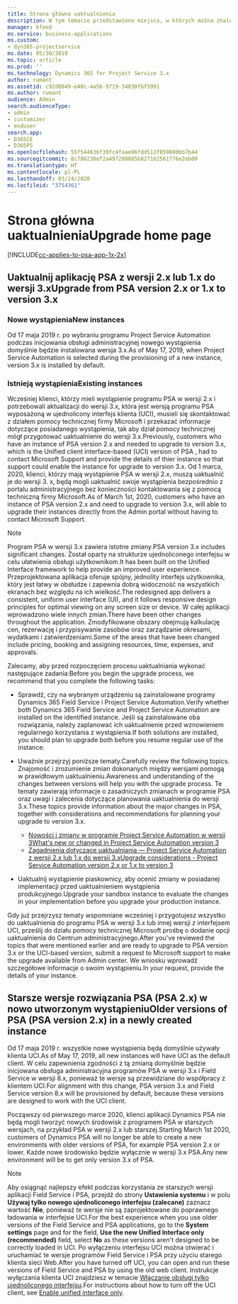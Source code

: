 ```yaml
---
title: Strona główna uaktualnienia
description: W tym temacie przedstawiono miejsca, w których można znaleźć ważne informacje dotyczące nowych i zmienionych funkcji w programie Dynamics 365 Project Service Automation, oraz proces uaktualniania do najnowszej wersji.
manager: kfend
ms.service: business-applications
ms.custom:
- dyn365-projectservice
ms.date: 05/30/2019
ms.topic: article
ms.prod: ''
ms.technology: Dynamics 365 for Project Service 3.x
author: rumant
ms.assetid: c92d0849-e40c-4a56-9719-34030fbf5991
ms.author: rumant
audience: Admin
search.audienceType:
- admin
- customizer
- enduser
search.app:
- D365CE
- D365PS
ms.openlocfilehash: 55f544636f39fc4faae06fdd512f859800bb7b44
ms.sourcegitcommit: 8c786230ef2a497280885b827162561776e2eb00
ms.translationtype: HT
ms.contentlocale: pl-PL
ms.lasthandoff: 03/24/2020
ms.locfileid: "3754361"
---
```

# <a name="upgrade-home-page"></a><span data-ttu-id="42c60-103">Strona główna uaktualnienia</span><span class="sxs-lookup"><span data-stu-id="42c60-103">Upgrade home page</span></span>

[!INCLUDE[cc-applies-to-psa-app-1x-2x](../includes/cc-applies-to-psa-app-1x-2x.md)]

## <a name="upgrade-from-psa-version-2x-or-1x-to-version-3x"></a><span data-ttu-id="42c60-104">Uaktualnij aplikację PSA z wersji 2.x lub 1.x do wersji 3.x</span><span class="sxs-lookup"><span data-stu-id="42c60-104">Upgrade from PSA version 2.x or 1.x to version 3.x</span></span>

### <a name="new-instances"></a><span data-ttu-id="42c60-105">Nowe wystąpienia</span><span class="sxs-lookup"><span data-stu-id="42c60-105">New instances</span></span>

<span data-ttu-id="42c60-106">Od 17 maja 2019 r. po wybraniu programu Project Service Automation podczas inicjowania obsługi administracyjnej nowego wystąpienia domyślnie będzie instalowana wersja 3.x.</span><span class="sxs-lookup"><span data-stu-id="42c60-106">As of May 17, 2019, when Project Service Automation is selected during the provisioning of a new instance, version 3.x is installed by default.</span></span>

### <a name="existing-instances"></a><span data-ttu-id="42c60-107">Istnieją wystąpienia</span><span class="sxs-lookup"><span data-stu-id="42c60-107">Existing instances</span></span>

<span data-ttu-id="42c60-108">Wcześniej klienci, którzy mieli wystąpienie programu PSA w wersji 2.x i potrzebowali aktualizacji do wersji 3.x, która jest wersją programu PSA wyposażoną w ujednolicony interfejs klienta (UCI), musieli się skontaktować z działem pomocy technicznej firmy Microsoft i przekazać informacje dotyczące posiadanego wystąpienia, tak aby dział pomocy technicznej mógł przygotować uaktualnienie do wersji 3.x.</span><span class="sxs-lookup"><span data-stu-id="42c60-108">Previously, customers who have an instance of PSA version 2.x and needed to upgrade to version 3.x, which is the Unified client interface-based (UCI) version of PSA , had to contact Microsoft Support and provide the details of thier instance so that support could enable the instance for upgrade to version 3.x.</span></span> <span data-ttu-id="42c60-109">Od 1 marca, 2020, klienci, którzy mają wystąpienie PSA w wersji 2.x, muszą uaktualnić je do wersji 3. x, będą mogli uaktualnić swoje wystąpienia bezpośrednio z portalu administracyjnego bez konieczności kontaktowania się z pomocą techniczną firmy Microsoft.</span><span class="sxs-lookup"><span data-stu-id="42c60-109">As of March 1st, 2020, customers who have an instance of PSA version 2.x and need to upgrade to version 3.x, will able to upgrade their instances directly from the Admin portal without having to contact Microsoft Support.</span></span>  

> [!NOTE]
> <span data-ttu-id="42c60-110">Program PSA w wersji 3.x zawiera istotne zmiany.</span><span class="sxs-lookup"><span data-stu-id="42c60-110">PSA version 3.x includes significant changes.</span></span> <span data-ttu-id="42c60-111">Został oparty na strukturze ujednoliconego interfejsu w celu ułatwienia obsługi użytkownikom.</span><span class="sxs-lookup"><span data-stu-id="42c60-111">It has been built on the Unified Interface framework to help provide an improved user experience.</span></span> <span data-ttu-id="42c60-112">Przeprojektowana aplikacja oferuje spójny, jednolity interfejs użytkownika, który jest łatwy w obsłudze i zapewnia dobrą widoczność na wszystkich ekranach bez względu na ich wielkość.</span><span class="sxs-lookup"><span data-stu-id="42c60-112">The redesigned app delivers a consistent, uniform user interface (UI), and it follows responsive design principles for optimal viewing on any screen size or device.</span></span> <span data-ttu-id="42c60-113">W całej aplikacji wprowadzono wiele innych zmian.</span><span class="sxs-lookup"><span data-stu-id="42c60-113">There have been other changes throughout the application.</span></span> <span data-ttu-id="42c60-114">Zmodyfikowane obszary obejmują kalkulację cen, rezerwację i przypisywanie zasobów oraz zarządzanie okresami, wydatkami i zatwierdzeniami.</span><span class="sxs-lookup"><span data-stu-id="42c60-114">Some of the areas that have been changed include pricing, booking and assigning resources, time, expenses, and approvals.</span></span>

<span data-ttu-id="42c60-115">Zalecamy, aby przed rozpoczęciem procesu uaktualniania wykonać następujące zadania:</span><span class="sxs-lookup"><span data-stu-id="42c60-115">Before you begin the upgrade process, we recommend that you complete the following tasks:</span></span>

- <span data-ttu-id="42c60-116">Sprawdź, czy na wybranym urządzeniu są zainstalowane programy Dynamics 365 Field Service i Project Service Automation.</span><span class="sxs-lookup"><span data-stu-id="42c60-116">Verify whether both Dynamics 365 Field Service and Project Service Automation are installed on the identified instance.</span></span> <span data-ttu-id="42c60-117">Jeśli są zainstalowane oba rozwiązania, należy zaplanować ich uaktualnienie przed wznowieniem regularnego korzystania z wystąpienia.</span><span class="sxs-lookup"><span data-stu-id="42c60-117">If both solutions are installed, you should plan to upgrade both before you resume regular use of the instance.</span></span>
- <span data-ttu-id="42c60-118">Uważnie przejrzyj poniższe tematy.</span><span class="sxs-lookup"><span data-stu-id="42c60-118">Carefully review the following topics.</span></span> <span data-ttu-id="42c60-119">Znajomość i zrozumienie zmian dokonanych między wersjami pomogą w prawidłowym uaktualnieniu.</span><span class="sxs-lookup"><span data-stu-id="42c60-119">Awareness and understanding of the changes between versions will help you with the upgrade process.</span></span> <span data-ttu-id="42c60-120">Te tematy zawierają informacje o zasadniczych zmianach w programie PSA oraz uwagi i zalecenia dotyczące planowania uaktualnienia do wersji 3.x.</span><span class="sxs-lookup"><span data-stu-id="42c60-120">These topics provide information about the major changes in PSA, together with considerations and recommendations for planning your upgrade to version 3.x.</span></span>

    - [<span data-ttu-id="42c60-121">Nowości i zmiany w programie Project Service Automation w wersji 3</span><span class="sxs-lookup"><span data-stu-id="42c60-121">What's new or changed in Project Service Automation version 3</span></span>](whats-new-changed-v3.md)
    - [<span data-ttu-id="42c60-122">Zagadnienia dotyczące uaktualniania — Project Service Automation z wersji 2.x lub 1.x do wersji 3.x</span><span class="sxs-lookup"><span data-stu-id="42c60-122">Upgrade considerations - Project Service Automation version 2.x or 1.x to version 3</span></span>](upgrade-v3.md)

- <span data-ttu-id="42c60-123">Uaktualnij wystąpienie piaskownicy, aby ocenić zmiany w posiadanej implementacji przed uaktualnieniem wystąpienia produkcyjnego.</span><span class="sxs-lookup"><span data-stu-id="42c60-123">Upgrade your sandbox instance to evaluate the changes in your implementation before you upgrade your production instance.</span></span>

<span data-ttu-id="42c60-124">Gdy już przejrzysz tematy wspomniane wcześniej i przygotujesz wszystko do uaktualnienia do programu PSA w wersji 3.x lub innej wersji z interfejsem UCI, prześlij do działu pomocy technicznej Microsoft prośbę o dodanie opcji uaktualnienia do Centrum administracyjnego.</span><span class="sxs-lookup"><span data-stu-id="42c60-124">After you've reviewed the topics that were mentioned earlier and are ready to upgrade to PSA version 3.x or the UCI-based version, submit a request to Microsoft support to make the upgrade available from Admin center.</span></span> <span data-ttu-id="42c60-125">We wniosku wprowadź szczegółowe informacje o swoim wystąpieniu.</span><span class="sxs-lookup"><span data-stu-id="42c60-125">In your request, provide the details of your instance.</span></span>

## <a name="older-versions-of-psa-psa-version-2x-in-a-newly-created-instance"></a><span data-ttu-id="42c60-126">Starsze wersje rozwiązania PSA (PSA 2.x) w nowo utworzonym wystąpieniu</span><span class="sxs-lookup"><span data-stu-id="42c60-126">Older versions of PSA (PSA version 2.x) in a newly created instance</span></span>

<span data-ttu-id="42c60-127">Od 17 maja 2019 r. wszystkie nowe wystąpienia będą domyślnie używały klienta UCI.</span><span class="sxs-lookup"><span data-stu-id="42c60-127">As of May 17, 2019, all new instances will have UCI as the default client.</span></span> <span data-ttu-id="42c60-128">W celu zapewnienia zgodności z tą zmianą domyślnie będzie inicjowana obsługa administracyjna programów PSA w wersji 3.x i Field Service w wersji 8.x, ponieważ te wersje są przewidziane do współpracy z klientem UCI.</span><span class="sxs-lookup"><span data-stu-id="42c60-128">For alignment with this change, PSA version 3.x and Field Service version 8.x will be provisioned by default, because these versions are designed to work with the UCI client.</span></span>

<span data-ttu-id="42c60-129">Począwszy od pierwszego marce 2020, klienci aplikacji Dynamics PSA nie będą mogli tworzyć nowych środowisk z programem PSA w starszych wersjach, na przykład PSA w wersji 2.x lub starszej.</span><span class="sxs-lookup"><span data-stu-id="42c60-129">Starting March 1st 2020, customers of Dynamics PSA will no longer be able to create a new environments with older versions of PSA, for example PSA version 2.x or lower.</span></span> <span data-ttu-id="42c60-130">Każde nowe środowisko będzie wyłącznie w wersji 3.x PSA.</span><span class="sxs-lookup"><span data-stu-id="42c60-130">Any new environment will be to get only version 3.x of PSA.</span></span>

> [!NOTE]
> <span data-ttu-id="42c60-131">Aby osiągnąć najlepszy efekt podczas korzystania ze starszych wersji aplikacji Field Service i PSA, przejdź do strony **Ustawienia systemu** i w polu **Używaj tylko nowego ujednoliconego interfejsu (zalecane)** zaznacz wartość **Nie**, ponieważ te wersje nie są zaprojektowane do poprawnego ładowania w interfejsie UCI.</span><span class="sxs-lookup"><span data-stu-id="42c60-131">For the best experience when you use older versions of the Field Service and PSA applications, go to the **System settings** page and for the field, **Use the new Unified Interface only (recommended)** field, select **No** as these versions aren't designed to be correctly loaded in UCI.</span></span> <span data-ttu-id="42c60-132">Po wyłączeniu interfejsu UCI można otwierać i uruchamiać te wersje programów Field Service i PSA przy użyciu starego klienta sieci Web.</span><span class="sxs-lookup"><span data-stu-id="42c60-132">After you have turned off UCI, you can open and run these versions of Field Service and PSA by using the old web client.</span></span> <span data-ttu-id="42c60-133">Instrukcje wyłączania klienta UCI znajdziesz w temacie [Włączanie obsługi tylko ujednoliconego interfejsu](../admin/enable-unified-interface-only.md).</span><span class="sxs-lookup"><span data-stu-id="42c60-133">For instructions about how to turn off the UCI client, see [Enable unified interface only](../admin/enable-unified-interface-only.md).</span></span>
